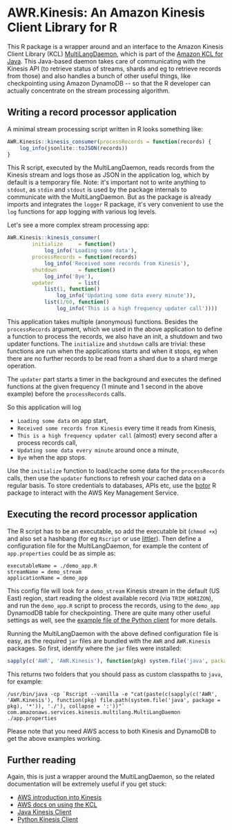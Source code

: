 # AWR.Kinesis: An Amazon Kinesis Client Library for R

This R package is a wrapper around and an interface to the Amazon Kinesis Client Library (KCL) [MultiLangDaemon](https://github.com/awslabs/amazon-kinesis-client/blob/v1.x/src/main/java/com/amazonaws/services/kinesis/multilang/package-info.java), which is part of the [Amazon KCL for Java](https://github.com/awslabs/amazon-kinesis-client). This Java-based daemon takes care of communicating with the Kinesis API (to retrieve status of streams, shards and eg to retrieve records from those) and also handles a bunch of other useful things, like checkpointing using Amazon DynamoDB -- so that the R developer can actually concentrate on the stream processing algorithm.

## Writing a record processor application

A minimal stream processing script written in R looks something like:

```r
AWR.Kinesis::kinesis_consumer(processRecords = function(records) {
    log_info(jsonlite::toJSON(records))
}
```

This R script, executed by the MultiLangDaemon, reads records from the Kinesis stream and logs those as JSON in the application log, which by default is a temporary file. Note: it's important not to write anything to `stdout`, as `stdin` and `stdout` is used by the package internals to communicate with the MultiLangDaemon. But as the package is already imports and integrates the `logger` R package, it's very convenient to use the `log` functions for app logging with various log levels.

Let's see a more complex stream processing app:

```r
AWR.Kinesis::kinesis_consumer(
        initialize     = function()
            log_info('Loading some data'),
        processRecords = function(records)
            log_info('Received some records from Kinesis'),
        shutdown       = function()
            log_info('Bye'),
        updater        = list(
            list(1, function()
                log_info('Updating some data every minute')),
            list(1/60, function()
                log_info('This is a high frequency updater call'))))
```

This application takes multiple (anonymous) functions. Besides the `processRecords` argument, which we used in the above application to define a function to process the records, we also have an init, a shutdown and two updater functions. The `initialize` and `shutdown` calls are trivial: these functions are run when the applications starts and when it stops, eg when there are no further records to be read from a shard due to a shard merge operation.

The `updater` part starts a timer in the background and executes the defined functions at the given frequency (1 minute and 1 second in the above example) before the `processRecords` calls.

So this application will log
* `Loading some data` on app start,
* `Received some records from Kinesis` every time it reads from Kinesis,
* `This is a high frequency updater call` (almost) every second after a process records call,
* `Updating some data every minute` around once a minute,
* `Bye` when the app stops.

Use the `initialize` function to load/cache some data for the `processRecords` calls, then use the `updater` functions to refresh your cached data on a regular basis. To store credentials to databases, APIs etc, use the [botor](https://github.com/daroczig/botor) R package to interact with the AWS Key Management Service.

## Executing the record processor application

The R script has to be an executable, so add the executable bit (`chmod +x`) and also set a hashbang (for eg `Rscript` or use [littler](http://dirk.eddelbuettel.com/code/littler.html)). Then define a configuration file for the MultiLangDaemon, for example the content of `app.properties` could be as simple as:

```
executableName = ./demo_app.R
streamName = demo_stream
applicationName = demo_app
```

This config file will look for a `demo_stream` Kinesis stream in the default (US East) region, start reading the oldest available record (via `TRIM_HORIZON`), and run the `demo_app.R` script to process the records, using to the `demo_app` DynamodDB table for checkpointing. There are quite many other useful settings as well, see the [example file of the Python client](https://github.com/awslabs/amazon-kinesis-client-python/blob/master/samples/sample.properties) for more details.

Running the MultiLangDaemon with the above defined configuration file is easy, as the required `jar` files are bundled with the `AWR` and `AWR.Kinesis` packages. So first, identify where the `jar` files were installed:

```r
sapply(c('AWR', 'AWR.Kinesis'), function(pkg) system.file('java', package = pkg))
```

This returns two folders that you should pass as custom classpaths to `java`, for example:

```
/usr/bin/java -cp `Rscript --vanilla -e "cat(paste(c(sapply(c('AWR', 'AWR.Kinesis'), function(pkg) file.path(system.file('java', package = pkg), '*')), './'), collapse = ':'))"` com.amazonaws.services.kinesis.multilang.MultiLangDaemon ./app.properties
```

Please note that you need AWS access to both Kinesis and DynamoDB to get the above examples working.

## Further reading

Again, this is just a wrapper around the MultiLangDaemon, so the related documentation will be extremely useful if you get stuck:
* [AWS introduction into Kinesis](https://docs.aws.amazon.com/streams/latest/dev/introduction.html)
* [AWS docs on using the KCL](https://docs.aws.amazon.com/streams/latest/dev/developing-consumers-with-kcl.html)
* [Java Kinesis Client](https://github.com/awslabs/amazon-kinesis-client)
* [Python Kinesis Client](https://github.com/awslabs/amazon-kinesis-client-python)
